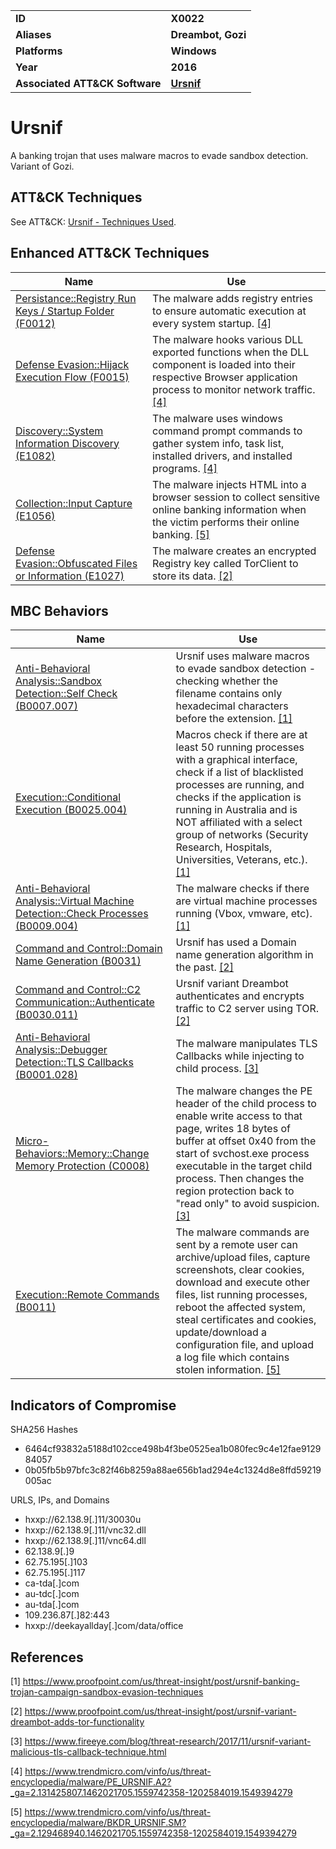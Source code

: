 
<table>
<tr>
<td><b>ID</b></td>
<td><b>X0022</b></td>
</tr>
<tr>
<td><b>Aliases</b></td>
<td><b>Dreambot, Gozi</b></td>
</tr>
<tr>
<td><b>Platforms</b></td>
<td><b>Windows</b></td>
</tr>
<tr>
<td><b>Year</b></td>
<td><b>2016</b></td>
</tr>
<tr>
<td><b>Associated ATT&CK Software</b></td>
<td><b><a href="https://attack.mitre.org/software/S0386/">Ursnif</a></b></td>
</tr>
</table>


# Ursnif

A banking trojan that uses malware macros to evade sandbox detection. Variant of Gozi.

## ATT&CK Techniques

See ATT&CK: [Ursnif - Techniques Used](https://attack.mitre.org/software/S0386/).

## Enhanced ATT&CK Techniques

|Name|Use|
|---|---|
|[Persistance::Registry Run Keys / Startup Folder (F0012)](../persistence/registry-run-keys-startup-folder.md)|The malware adds registry entries to ensure automatic execution at every system startup. [[4]](#4)|
|[Defense Evasion::Hijack Execution Flow (F0015)](../defense-evasion/hijack-execution-flow.md)|The malware hooks various DLL exported functions when the DLL component is loaded into their respective Browser application process to monitor network traffic. [[4]](#4)|
|[Discovery::System Information Discovery (E1082)](../discovery/system-information-discovery.md)|The malware uses windows command prompt commands to gather system info, task list, installed drivers, and installed programs. [[4]](#4)|
|[Collection::Input Capture (E1056)](../collection/input-capture.md)|The malware injects HTML into a browser session to collect sensitive online banking information when the victim performs their online banking. [[5]](#5)|
|[Defense Evasion::Obfuscated Files or Information (E1027)](../anti-static-analysis/executable-code-obfuscation.md)|The malware creates an encrypted Registry key called TorClient to store its data. [[2]](#2)|


## MBC Behaviors

|Name|Use|
|---|---|
|[Anti-Behavioral Analysis::Sandbox Detection::Self Check (B0007.007)](../anti-behavioral-analysis/sandbox-detection.md)|Ursnif uses malware macros to evade sandbox detection - checking whether the filename contains only hexadecimal characters before the extension. [[1]](#1)|
|[Execution::Conditional Execution (B0025.004)](../execution/conditional-execution.md)|Macros check if there are at least 50 running processes with a graphical interface, check if a list of blacklisted processes are running, and checks if the application is running in Australia and is NOT affiliated with a select group of networks (Security Research, Hospitals, Universities, Veterans, etc.). [[1]](#1)|
|[Anti-Behavioral Analysis::Virtual Machine Detection::Check Processes (B0009.004)](../anti-behavioral-analysis/virtual-machine-detection.md)|The malware checks if there are virtual machine processes running (Vbox, vmware, etc). [[1]](#1)|
|[Command and Control::Domain Name Generation (B0031)](../command-and-control/domain-name-generation.md)|Ursnif has used a Domain name generation algorithm in the past. [[2]](#2)|
|[Command and Control::C2 Communication::Authenticate (B0030.011)](../command-and-control/c2-communication.md)|Ursnif variant Dreambot authenticates and encrypts traffic to C2 server using TOR. [[2]](#2)|
|[Anti-Behavioral Analysis::Debugger Detection::TLS Callbacks (B0001.028)](../anti-behavioral-analysis/debugger-detection.md)|The malware manipulates TLS Callbacks while injecting to child process. [[3]](#3)|
|[Micro-Behaviors::Memory::Change Memory Protection (C0008)](../micro-behaviors/memory/change-memory-protection.md)|The malware changes the PE header of the child process to enable write access to that page, writes 18 bytes of buffer at offset 0x40 from the start of svchost.exe process executable in the target child process. Then changes the region protection back to "read only" to avoid suspicion. [[3]](#3)|
|[Execution::Remote Commands (B0011)](../execution/remote-commands.md)|The malware commands are sent by a remote user can archive/upload files, capture screenshots, clear cookies, download and  execute other files, list running processes, reboot the affected system, steal certificates and cookies, update/download a configuration file, and upload a log file which contains stolen information. [[5]](#5)|

## Indicators of Compromise

SHA256 Hashes
- 6464cf93832a5188d102cce498b4f3be0525ea1b080fec9c4e12fae912984057
- 0b05fb5b97bfc3c82f46b8259a88ae656b1ad294e4c1324d8e8ffd59219005ac

URLS, IPs, and Domains
- hxxp://62.138.9[.]11/30030u
- hxxp://62.138.9[.]11/vnc32.dll
- hxxp://62.138.9[.]11/vnc64.dll
- 62.138.9[.]9
- 62.75.195[.]103
- 62.75.195[.]117
- ca-tda[.]com
- au-tdc[.]com
- au-tda[.]com
- 109.236.87[.]82:443
- hxxp://deekayallday[.]com/data/office


## References

<a name="1">[1]</a> https://www.proofpoint.com/us/threat-insight/post/ursnif-banking-trojan-campaign-sandbox-evasion-techniques

<a name="2">[2]</a> https://www.proofpoint.com/us/threat-insight/post/ursnif-variant-dreambot-adds-tor-functionality

<a name="3">[3]</a> https://www.fireeye.com/blog/threat-research/2017/11/ursnif-variant-malicious-tls-callback-technique.html

<a name="4">[4]</a> https://www.trendmicro.com/vinfo/us/threat-encyclopedia/malware/PE_URSNIF.A2?_ga=2.131425807.1462021705.1559742358-1202584019.1549394279

<a name="5">[5]</a> https://www.trendmicro.com/vinfo/us/threat-encyclopedia/malware/BKDR_URSNIF.SM?_ga=2.129468940.1462021705.1559742358-1202584019.1549394279

